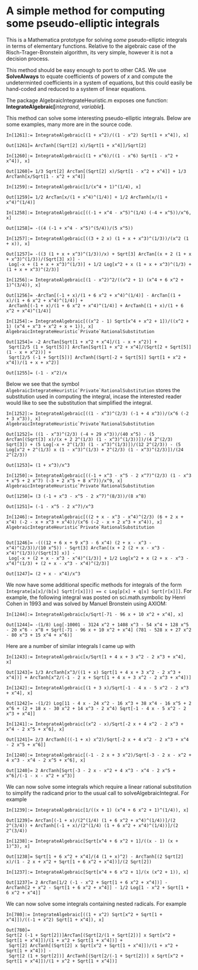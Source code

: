 # A simple method for computing some pseudo-elliptic integrals

This is a Mathematica prototype for solving _some_ pseudo-elliptic integrals in terms of elementary functions. Relative to the algebraic case of the Risch-Trager-Bronstein algorithm, its very simple, however it is not a decision process. 

This method should be easy enough to port to other CAS. We use **SolveAlways** to equate coefficients of powers of _x_ and compute the undeterminted coefficients in a system of equations, but this could easily be hand-coded and reduced to a system of linear equations.

The package AlgebraicIntegrateHeuristic.m exposes one function: **IntegrateAlgebraic[**_integrand_, _variable_**]**. 

This method can solve some interesting pseudo-elliptic integrals. Below are some examples, many more are in the source code. 

```
In[1261]:= IntegrateAlgebraic[(1 + x^2)/((1 - x^2) Sqrt[1 + x^4]), x]

Out[1261]= ArcTanh[(Sqrt[2] x)/Sqrt[1 + x^4]]/Sqrt[2]
```

```
In[1260]:= IntegrateAlgebraic[(1 + x^6)/((1 - x^6) Sqrt[1 - x^2 + x^4]), x]

Out[1260]= 1/3 Sqrt[2] ArcTan[(Sqrt[2] x)/Sqrt[1 - x^2 + x^4]] + 1/3 ArcTanh[x/Sqrt[1 - x^2 + x^4]]
```

```
In[1259]:= IntegrateAlgebraic[1/(x^4 + 1)^(1/4), x]

Out[1259]= 1/2 ArcTan[x/(1 + x^4)^(1/4)] + 1/2 ArcTanh[x/(1 + x^4)^(1/4)]
```

```
In[1258]:= IntegrateAlgebraic[((-1 + x^4 - x^5)^(1/4) (-4 + x^5))/x^6, x]

Out[1258]= -((4 (-1 + x^4 - x^5)^(5/4))/(5 x^5))
```

```
In[1257]:= IntegrateAlgebraic[((3 + 2 x) (1 + x + x^3)^(1/3))/(x^2 (1 + x)), x]

Out[1257]= -((3 (1 + x + x^3)^(1/3))/x) + Sqrt[3] ArcTan[(x + 2 (1 + x + x^3)^(1/3))/(Sqrt[3] x)] - 
 Log[-x + (1 + x + x^3)^(1/3)] + 1/2 Log[x^2 + x (1 + x + x^3)^(1/3) + (1 + x + x^3)^(2/3)]
```

```
In[1256]:= IntegrateAlgebraic[(1 - x^2)^2/((x^2 + 1) (x^4 + 6 x^2 + 1)^(3/4)), x]

Out[1256]= -ArcTan[(-1 + x)/(1 + 6 x^2 + x^4)^(1/4)] - ArcTan[(1 + x)/(1 + 6 x^2 + x^4)^(1/4)] + 
 ArcTanh[(-1 + x)/(1 + 6 x^2 + x^4)^(1/4)] + ArcTanh[(1 + x)/(1 + 6 x^2 + x^4)^(1/4)]
```

```
In[1254]:= IntegrateAlgebraic[((x^2 - 1) Sqrt[x^4 + x^2 + 1])/((x^2 + 1) (x^4 + x^3 + x^2 + x + 1)), x]
AlgebraicIntegrateHeuristic`Private`RationalSubstitution

Out[1254]= -2 ArcTan[Sqrt[1 + x^2 + x^4]/(1 - x + x^2)] + 
 Sqrt[2/5 (1 + Sqrt[5])] ArcTan[Sqrt[1 + x^2 + x^4]/(Sqrt[2 + Sqrt[5]] (1 - x + x^2))] + 
 Sqrt[2/5 (-1 + Sqrt[5])] ArcTanh[(Sqrt[-2 + Sqrt[5]] Sqrt[1 + x^2 + x^4])/(1 + x + x^2)]

Out[1255]= (-1 - x^2)/x
```

Below we see that the symbol ```AlgebraicIntegrateHeuristic`Private`RationalSubstitution``` stores the substitution used in computing the integral, incase the interested reader would like to see the substitution that simplified the integral.

```
In[1252]:= IntegrateAlgebraic[((1 - x^3)^(2/3) (-1 + 4 x^3))/(x^6 (-2 + 3 x^3)), x]
AlgebraicIntegrateHeuristic`Private`RationalSubstitution

Out[1252]= ((1 - x^3)^(2/3) (-4 + 29 x^3))/(40 x^5) - (5 ArcTan[(Sqrt[3] x)/(x + 2 2^(1/3) (1 - x^3)^(1/3))])/(4 2^(2/3) Sqrt[3]) + (5 Log[-x + 2^(1/3) (1 - x^3)^(1/3)])/(12 2^(2/3)) - (5 Log[x^2 + 2^(1/3) x (1 - x^3)^(1/3) + 2^(2/3) (1 - x^3)^(2/3)])/(24 2^(2/3))

Out[1253]= (1 + x^3)/x^3
```

```
In[1250]:= IntegrateAlgebraic[((-1 + x^3 - x^5 - 2 x^7)^(2/3) (1 - x^3 + x^5 + 2 x^7) (-3 + 2 x^5 + 8 x^7))/x^9, x]
AlgebraicIntegrateHeuristic`Private`RationalSubstitution

Out[1250]= (3 (-1 + x^3 - x^5 - 2 x^7)^(8/3))/(8 x^8)

Out[1251]= (-1 - x^5 - 2 x^7)/x^3
```

```
In[1246]:= IntegrateAlgebraic[((2 + x - x^3 - x^4)^(2/3) (6 + 2 x + x^4) (-2 - x + x^3 + x^4))/(x^6 (-2 - x + 2 x^3 + x^4)), x]
AlgebraicIntegrateHeuristic`Private`RationalSubstitution


Out[1246]= -(((12 + 6 x + 9 x^3 - 6 x^4) (2 + x - x^3 - x^4)^(2/3))/(10 x^5)) - Sqrt[3] ArcTan[(x + 2 (2 + x - x^3 - x^4)^(1/3))/(Sqrt[3] x)] - 
 Log[-x + (2 + x - x^3 - x^4)^(1/3)] + 1/2 Log[x^2 + x (2 + x - x^3 - x^4)^(1/3) + (2 + x - x^3 - x^4)^(2/3)]

Out[1247]= (2 + x - x^4)/x^3
```

We now have some additional specific methods for integrals of the form ```Integrate[a[x]/(b[x] Sqrt[r[x]])] == c Log[p[x] + q[x] Sqrt[r[x]]]```. For example, the following integral was posted on sci.math.symbolic by Henri Cohen in 1993 and was solved by Manuel Bronstein using AXIOM: 

```
In[1244]:= IntegrateAlgebraic[x/Sqrt[-71 - 96 x + 10 x^2 + x^4], x]

Out[1244]= -(1/8) Log[-10001 - 3124 x^2 + 1408 x^3 - 54 x^4 + 128 x^5 - 20 x^6 - x^8 + Sqrt[-71 - 96 x + 10 x^2 + x^4] (781 - 528 x + 27 x^2 - 80 x^3 + 15 x^4 + x^6)]
```

Here are a number of similar integrals I came up with

```
In[1243]:= IntegrateAlgebraic[x/Sqrt[1 + 4 x + 3 x^2 - 2 x^3 + x^4], x]

Out[1243]= 1/3 ArcTanh[x^3/((1 + x) Sqrt[1 + 4 x + 3 x^2 - 2 x^3 + x^4])] + ArcTanh[x^2/(-1 - 2 x + Sqrt[1 + 4 x + 3 x^2 - 2 x^3 + x^4])]
```

```
In[1242]:= IntegrateAlgebraic[(1 + 3 x)/Sqrt[-1 - 4 x - 5 x^2 - 2 x^3 + x^4], x]

Out[1242]= -(1/2) Log[11 - 4 x - 24 x^2 - 16 x^3 + 38 x^4 - 16 x^5 + 2 x^6 + (2 + 18 x - 30 x^2 + 14 x^3 - 2 x^4) Sqrt[-1 - 4 x - 5 x^2 - 2 x^3 + x^4]]
```

```
In[1241]:= IntegrateAlgebraic[(x^2 - x)/Sqrt[-2 x + 4 x^2 - 2 x^3 + x^4 - 2 x^5 + x^6], x]

Out[1241]= 2/3 ArcTanh[((-1 + x) x^2)/Sqrt[-2 x + 4 x^2 - 2 x^3 + x^4 - 2 x^5 + x^6]]
```

```
In[1240]:= IntegrateAlgebraic[(-1 - 2 x + 3 x^2)/Sqrt[-3 - 2 x - x^2 + 4 x^3 - x^4 - 2 x^5 + x^6], x]

Out[1240]= 2 ArcTanh[Sqrt[-3 - 2 x - x^2 + 4 x^3 - x^4 - 2 x^5 + x^6]/(-1 - x - x^2 + x^3)]
```

We can now solve some integrals which require a linear rational substitution to simplify the radicand prior to the usual call to solveAlgebraicIntegral. For example 

```
In[1239]:= IntegrateAlgebraic[1/((x + 1) (x^4 + 6 x^2 + 1)^(1/4)), x]

Out[1239]= ArcTan[(-1 + x)/(2^(1/4) (1 + 6 x^2 + x^4)^(1/4))]/(2 2^(3/4)) + ArcTanh[(-1 + x)/(2^(1/4) (1 + 6 x^2 + x^4)^(1/4))]/(2 2^(3/4))
```

```
In[1238]:= IntegrateAlgebraic[Sqrt[x^4 + 6 x^2 + 1]/((x - 1) (x + 1)^3), x]

Out[1238]= Sqrt[1 + 6 x^2 + x^4]/(4 (1 + x)^2) - ArcTanh[(2 Sqrt[2] x)/(1 - 2 x + x^2 + Sqrt[1 + 6 x^2 + x^4])]/(2 Sqrt[2])
```

```
In[1237]:= IntegrateAlgebraic[Sqrt[x^4 + 6 x^2 + 1]/(x (x^2 + 1)), x]

Out[1237]= 2 ArcTan[1/2 (-1 - x^2 + Sqrt[1 + 6 x^2 + x^4])] - ArcTanh[2 + x^2 - Sqrt[1 + 6 x^2 + x^4]] - 1/2 Log[1 - x^2 + Sqrt[1 + 6 x^2 + x^4]]
```

We can now solve some integrals containing nested radicals. For example 

```
In[780]:= IntegrateAlgebraic[((1 + x^2) Sqrt[x^2 + Sqrt[1 + x^4]])/((-1 + x^2) Sqrt[1 + x^4]), x]

Out[780]= 
Sqrt[2 (-1 + Sqrt[2])]ArcTan[(Sqrt[2/(1 + Sqrt[2])] x Sqrt[x^2 + Sqrt[1 + x^4]])/(1 + x^2 + Sqrt[1 + x^4])] + 
 Sqrt[2] ArcTanh[(Sqrt[2] x Sqrt[x^2 + Sqrt[1 + x^4]])/(1 + x^2 + Sqrt[1 + x^4])] - 
 Sqrt[2 (1 + Sqrt[2])] ArcTanh[(Sqrt[2/(-1 + Sqrt[2])] x Sqrt[x^2 + Sqrt[1 + x^4]])/(1 + x^2 + Sqrt[1 + x^4])]
```

